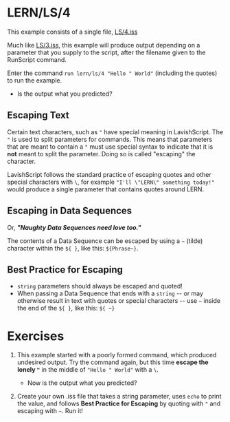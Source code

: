 # LERN/LS/4
This example consists of a single file, [LS/4.iss](4.iss)

Much like [LS/3.iss](3.iss), this example will produce output depending on a parameter that you supply to the script, after the filename given to the RunScript command.

Enter the command ```run lern/ls/4 "Hello " World"``` (including the quotes) to run the example.
* Is the output what you predicted?

## Escaping Text
Certain text characters, such as ```"``` have special meaning in LavishScript. The ```"``` is used to split parameters for commands. This means that parameters that are meant to contain a ```"``` must use special syntax to indicate that it is **not** meant to split the parameter. Doing so is called "escaping" the character.

LavishScript follows the standard practice of escaping quotes and other special characters with ```\```, for example ```"I'll \"LERN\" something today!"``` would produce a single parameter that contains quotes around LERN.

## Escaping in Data Sequences
Or, ***"Naughty Data Sequences need love too."***

The contents of a Data Sequence can be escaped by using a ```~``` (tilde) character within the ```${ }```, like this: ```${Phrase~}```.

## Best Practice for Escaping
* ```string``` parameters should always be escaped and quoted!
* When passing a Data Sequence that ends with a ```string``` -- or may otherwise result in text with quotes or special characters -- use ```~``` inside the end of the ```${ }```, like this: ```${ ~}```

# Exercises
1. This example started with a poorly formed command, which produced undesired output. Try the command again, but this time **escape the lonely ```"```** in the middle of ```"Hello " World"``` with a ```\```.
   * Now is the output what you predicted?

2. Create your own .iss file that takes a string parameter, uses ```echo``` to print the value, and follows **Best Practice for Escaping** by quoting with ```"``` and escaping with ```~```. Run it!